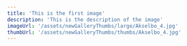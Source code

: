 ```yaml
---
title: 'This is the first image'
description: 'This is the description of the image'
imageUrl: '/assets/newGalleryThumbs/large/Akselbo_4.jpg'
thumbUrl: '/assets/newGalleryThumbs/thumbs/Akselbo_4.jpg'
---
```

